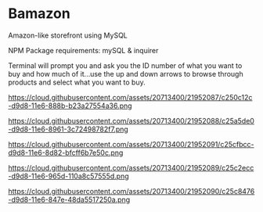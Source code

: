 # Bamazon
Amazon-like storefront using MySQL

NPM Package requirements: mySQL & inquirer

Terminal will prompt you and ask you the ID number of what you want to buy and how much of it...use the up and down arrows to browse through products and select what you want to buy.

https://cloud.githubusercontent.com/assets/20713400/21952087/c250c12c-d9d8-11e6-888b-b23a27554a36.png

https://cloud.githubusercontent.com/assets/20713400/21952088/c25a5de0-d9d8-11e6-8961-3c72498782f7.png

https://cloud.githubusercontent.com/assets/20713400/21952091/c25cfbcc-d9d8-11e6-8d82-bfcff6b7e50c.png

https://cloud.githubusercontent.com/assets/20713400/21952089/c25c2ecc-d9d8-11e6-965d-110a8c57555d.png

https://cloud.githubusercontent.com/assets/20713400/21952090/c25c8476-d9d8-11e6-847e-48da5517250a.png

